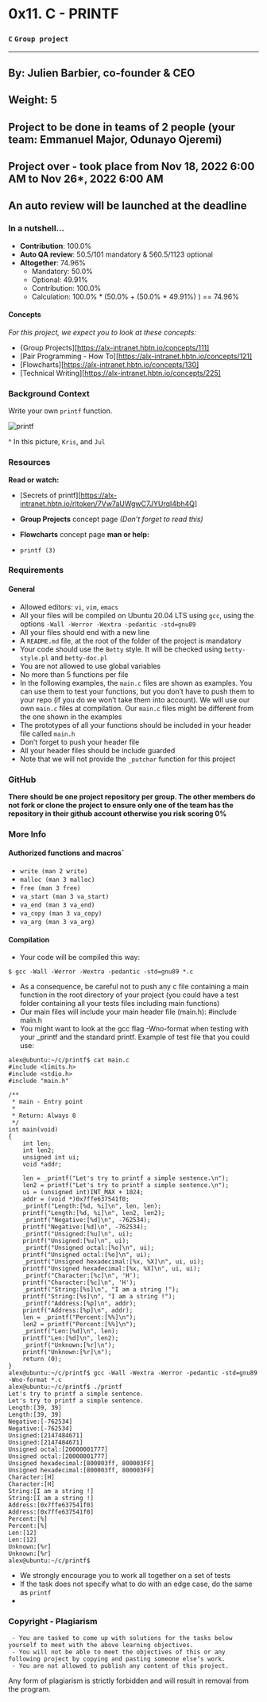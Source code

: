 #     0x11. C - PRINTF

###  `C` `Group project`

----
 By: Julien Barbier, co-founder & CEO
----
 Weight: 5
----
 Project to be done in teams of 2 people (your team: Emmanuel Major, Odunayo Ojeremi)
----
 Project over - took place from Nov 18, 2022 6:00 AM to Nov 26*, 2022 6:00 AM
----
 An auto review will be launched at the deadline
----
 
### **In a nutshell…**
   - **Contribution**: 100.0%
   - **Auto QA review**: 50.5/101 mandatory & 560.5/1123 optional
   - **Altogether**:  74.96%
      - Mandatory: 50.0%
      - Optional: 49.91%
      - Contribution: 100.0%
      - Calculation:  100.0% * (50.0% + (50.0% * 49.91%) )  == 74.96%
           

#### Concepts

_For this project, we expect you to look at these concepts:_
   - {Group Projects][https://alx-intranet.hbtn.io/concepts/111]
   - [Pair Programming - How To][https://alx-intranet.hbtn.io/concepts/121]
   - [Flowcharts][https://alx-intranet.hbtn.io/concepts/130]
   - [Technical Writing][https://alx-intranet.hbtn.io/concepts/225]


### Background Context
Write your own `printf` function.


![printf](https://user-images.githubusercontent.com/108129721/204089939-39bfb74c-ce53-4f95-8876-5553dfbd4649.png)


^ In this picture, `Kris`, and `Jul`

### Resources
**Read or watch:**

   - [Secrets of printf][https://alx-intranet.hbtn.io/rltoken/7Vw7aUWgwC7JYUrqI4bh4Q]
   - **Group Projects** concept page _(Don’t forget to read this)_
   - **Flowcharts** concept page
**man or help:**

   - `printf (3)`
   
###  Requirements
#### General
   - Allowed editors: `vi`, `vim`, `emacs`
   - All your files will be compiled on Ubuntu 20.04 LTS using `gcc`, using the options `-Wall -Werror -Wextra -pedantic -std=gnu89`
   - All your files should end with a new line
   - A `README.md` file, at the root of the folder of the project is mandatory
   - Your code should use the `Betty` style. It will be checked using `betty-style.pl` and `betty-doc.pl`
   - You are not allowed to use global variables
   - No more than 5 functions per file
   - In the following examples, the `main.c` files are shown as examples. You can use them to test your functions, but you don’t have to push them to your repo (if you do we won’t take them into account). We will use our own `main.c` files at compilation. Our `main.c` files might be different from the one shown in the examples
   - The prototypes of all your functions should be included in your header file called `main.h`
   - Don’t forget to push your header file
   - All your header files should be include guarded
   - Note that we will not provide the `_putchar` function for this project
   
### GitHub
**There should be one project repository per group. The other members do not fork or clone the project to ensure only one of the team has the repository in their github account otherwise you risk scoring 0%**

###  More Info
#### Authorized functions and macros`
   - `write (man 2 write)`
   - `malloc (man 3 malloc)`
   - `free (man 3 free)`
   - `va_start (man 3 va_start)`
   - `va_end (man 3 va_end)`
   - `va_copy (man 3 va_copy)`
   - `va_arg (man 3 va_arg)`

#### Compilation
   - Your code will be compiled this way:
```
$ gcc -Wall -Werror -Wextra -pedantic -std=gnu89 *.c
```
   - As a consequence, be careful not to push any c file containing a main function in the root directory of your project (you could have a test folder containing all  your tests files including main functions)
   - Our main files will include your main header file (main.h): #include main.h
   - You might want to look at the gcc flag -Wno-format when testing with your _printf and the standard printf. Example of test file that you could use:
   
```example
alex@ubuntu:~/c/printf$ cat main.c 
#include <limits.h>
#include <stdio.h>
#include "main.h"

/**
 * main - Entry point
 *
 * Return: Always 0
 */
int main(void)
{
    int len;
    int len2;
    unsigned int ui;
    void *addr;

    len = _printf("Let's try to printf a simple sentence.\n");
    len2 = printf("Let's try to printf a simple sentence.\n");
    ui = (unsigned int)INT_MAX + 1024;
    addr = (void *)0x7ffe637541f0;
    _printf("Length:[%d, %i]\n", len, len);
    printf("Length:[%d, %i]\n", len2, len2);
    _printf("Negative:[%d]\n", -762534);
    printf("Negative:[%d]\n", -762534);
    _printf("Unsigned:[%u]\n", ui);
    printf("Unsigned:[%u]\n", ui);
    _printf("Unsigned octal:[%o]\n", ui);
    printf("Unsigned octal:[%o]\n", ui);
    _printf("Unsigned hexadecimal:[%x, %X]\n", ui, ui);
    printf("Unsigned hexadecimal:[%x, %X]\n", ui, ui);
    _printf("Character:[%c]\n", 'H');
    printf("Character:[%c]\n", 'H');
    _printf("String:[%s]\n", "I am a string !");
    printf("String:[%s]\n", "I am a string !");
    _printf("Address:[%p]\n", addr);
    printf("Address:[%p]\n", addr);
    len = _printf("Percent:[%%]\n");
    len2 = printf("Percent:[%%]\n");
    _printf("Len:[%d]\n", len);
    printf("Len:[%d]\n", len2);
    _printf("Unknown:[%r]\n");
    printf("Unknown:[%r]\n");
    return (0);
}
alex@ubuntu:~/c/printf$ gcc -Wall -Wextra -Werror -pedantic -std=gnu89 -Wno-format *.c
alex@ubuntu:~/c/printf$ ./printf
Let's try to printf a simple sentence.
Let's try to printf a simple sentence.
Length:[39, 39]
Length:[39, 39]
Negative:[-762534]
Negative:[-762534]
Unsigned:[2147484671]
Unsigned:[2147484671]
Unsigned octal:[20000001777]
Unsigned octal:[20000001777]
Unsigned hexadecimal:[800003ff, 800003FF]
Unsigned hexadecimal:[800003ff, 800003FF]
Character:[H]
Character:[H]
String:[I am a string !]
String:[I am a string !]
Address:[0x7ffe637541f0]
Address:[0x7ffe637541f0]
Percent:[%]
Percent:[%]
Len:[12]
Len:[12]
Unknown:[%r]
Unknown:[%r]
alex@ubuntu:~/c/printf$
```
   - We strongly encourage you to work all together on a set of tests
   - If the task does not specify what to do with an edge case, do the same as `printf`
   - 
### Copyright - Plagiarism
     - You are tasked to come up with solutions for the tasks below yourself to meet with the above learning objectives.
     - You will not be able to meet the objectives of this or any following project by copying and pasting someone else’s work.
     - You are not allowed to publish any content of this project.
Any form of plagiarism is strictly forbidden and will result in removal from the program.
